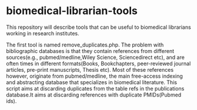 # biomedical-librarian-tools
This repository will describe tools that can be useful to biomedical librarians working in research institutes.

The first tool is named remove_duplicates.php. 
The problem with bibliographic databases is that they contain references from different sources(e.g., pubmed/medline,Wiley Science, Sciencedirect etc),  and are often times in different formats(Books, Bookchapters, peer-reviewed journal articles, pre-print manuscripts, Thesis etc). Most of these references however, originate from pubmed/medline, the main free-access indexing and abstracting database that specializes in biomedical literature. This script aims at discarding duplicates from the table refs in the publications database.It aims at discarding references with duplicate PMIDs(Pubmed ids).
